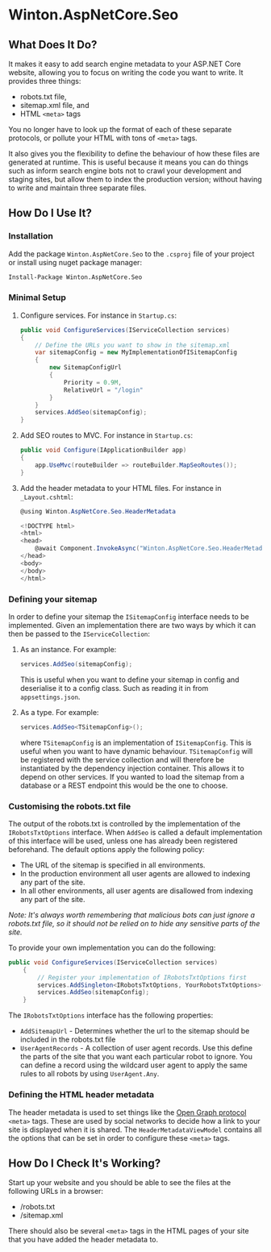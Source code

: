 # Winton.AspNetCore.Seo

## What Does It Do?
It makes it easy to add search engine metadata to your ASP.NET Core website, allowing you to focus on writing the code you want to write. It provides three things:

* robots.txt file,
* sitemap.xml file, and
* HTML `<meta>` tags

You no longer have to look up the format of each of these separate protocols, or pollute your HTML with tons of `<meta>` tags.

It also gives you the flexibility to define the behaviour of how these files are generated at runtime. This is useful because it means you can do things such as inform search engine bots not to crawl your development and staging sites, but allow them to index the production version; without having to write and maintain three separate files.

## How Do I Use It?
### Installation
Add the package `Winton.AspNetCore.Seo` to the `.csproj` file of your project or install using nuget package manager:

```sh
Install-Package Winton.AspNetCore.Seo
```

### Minimal Setup
1. Configure services. For instance in `Startup.cs`:

    ```csharp
    public void ConfigureServices(IServiceCollection services)
    {
        // Define the URLs you want to show in the sitemap.xml
        var sitemapConfig = new MyImplementationOfISitemapConfig 
        {
            new SitemapConfigUrl
            {
                Priority = 0.9M,
                RelativeUrl = "/login"
            }
        }
        services.AddSeo(sitemapConfig);
    }
    ```

1. Add SEO routes to MVC. For instance in `Startup.cs`:
    
    ```csharp
    public void Configure(IApplicationBuilder app)
    {
        app.UseMvc(routeBuilder => routeBuilder.MapSeoRoutes());
    }
    ```
1. Add the header metadata to your HTML files. For instance in `_Layout.cshtml`:

    ```csharp
    @using Winton.AspNetCore.Seo.HeaderMetadata

    <!DOCTYPE html>
    <html>
    <head>
        @await Component.InvokeAsync("Winton.AspNetCore.Seo.HeaderMetadata", new HeaderMetadataViewModel { Title = "Your Site's Title", Description = "The description of your website", Image = "/url/to/site/image" })
    </head>
    <body>
    </body>
    </html>
    ```
### Defining your sitemap
In order to define your sitemap the `ISitemapConfig` interface needs to be implemented. Given an implementation there are two ways by which it can then be passed to the `IServiceCollection`:

1. As an instance. For example: 
    ```csharp
    services.AddSeo(sitemapConfig);
    ```
    This is useful when you want to define your sitemap in config and deserialise it to a config class. Such as reading it in from `appsettings.json`.

1. As a type. For example:
    ```csharp
    services.AddSeo<TSitemapConfig>();
    ```
    where `TSitemapConfig` is an implementation of `ISitemapConfig`. This is useful when you want to have dynamic behaviour. `TSitemapConfig` will be registered with the service collection and will therefore be instantiated by the dependency injection container. This allows it to depend on other services. If you wanted to load the sitemap from a database or a REST endpoint this would be the one to choose.

### Customising the robots.txt file
The output of the robots.txt is controlled by the implementation of the `IRobotsTxtOptions` interface. When `AddSeo` is called a default implementation of this interface will be used, unless one has already been registered beforehand. The default options apply the following policy:

* The URL of the sitemap is specified in all environments.
* In the production environment all user agents are allowed to indexing any part of the site.
* In all other environments, all user agents are disallowed from indexing any part of the site.

*Note: It's always worth remembering that malicious bots can just ignore a robots.txt file, so it should not be relied on to hide any sensitive parts of the site.*

To provide your own implementation you can do the following:

```csharp
public void ConfigureServices(IServiceCollection services)
    {
        // Register your implementation of IRobotsTxtOptions first
        services.AddSingleton<IRobotsTxtOptions, YourRobotsTxtOptions>();
        services.AddSeo(sitemapConfig);
    }
```

The `IRobotsTxtOptions` interface has the following properties:

* `AddSitemapUrl` - Determines whether the url to the sitemap should be included in the robots.txt file
* `UserAgentRecords` - A collection of user agent records. Use this define the parts of the site that you want each particular robot to ignore. You can define a record using the wildcard user agent to apply the same rules to all robots by using `UserAgent.Any`.

### Defining the HTML header metadata
The header metadata is used to set things like the [Open Graph protocol](http://ogp.me/) `<meta>` tags. These are used by social networks to decide how a link to your site is displayed when it is shared. The `HeaderMetadataViewModel` contains all the options that can be set in order to configure these `<meta>` tags.

## How Do I Check It's Working?
Start up your website and you should be able to see the files at the following URLs in a browser:
* /robots.txt
* /sitemap.xml

There should also be several `<meta>` tags in the HTML pages of your site that you have added the header metadata to.
